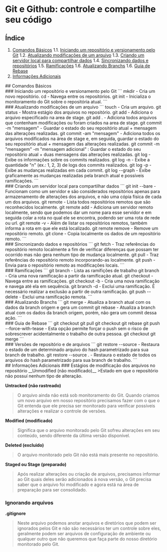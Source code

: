 # Git e Github: controle e compartilhe seu código

## Índice
 1. [Comandos Básicos](#1)
    1.1. [Iniciando um repositório e versionamento pelo Git](#1.1)
    1.2. [Atualizando modificações de um arquivo](#1.2)
    1.3. [Criando um servidor local para compartilhar dados](#1.3)
    1.4. [Sincronizando dados e repositórios](#1.4)
    1.5. [Ramificações](#1.5)
    1.6. [Atualizando Branchs](#1.6)
    1.6. [Guia de Rebase](#1.7)
 2. [Informações Adicionais](#2)

<div id='1'></div>
## Comandos Básicos 

<div id='1.1'></div>
### Iniciando um repositório e versionamento pelo Git
```
mkdir - Cria um novo repositório.
cd - Navega entre os repositórios.
git init - Inicializa o monitoramento do Git sobre o repositória atual.
```

<div id='1.2'></div>
### Atualizando modificações de um arquivo 
```
touch - Cria um arquivo.
git status - Mostra estágio dos arquivos no repositório.
git add <nome_do_arquivo> - Adiciona o arquivo especificado na area de stage.
git add . - Adiciona todos arquivos que contenham modificações ou foram criados na area de stage.
git commit -m "mensagem" - Guardar o estado do seu repositório atual + mensagem das alterações realizadas.
git commit -am "mensagem" - Adiciona todos os arquivos modificados na área de stage e, em seguida, guardar o estado do seu repositório atual + mensagem das alterações realizadas.
git commit -m "mensagem" -m "mensagem adicional" :  Guardar o estado do seu repositório atual + duas mensagens das alterações realizadas.
git log - Exibe os informações sobre os commits realizados.
git log -n - Exibe a quantidade "n" (ex.: 1, 2, 3) de logs dos commits realizados.
git log -p - Exibe as mudanças realizadas em cada commit.
git log --graph - Exibe graficamente as mudanças realizadas pela branch atual e possíveis ramificações.
```

<div id='1.3'></div>
### Criando um servidor local para compartilhar dados
```
git init --bare - Funcionam como um servidor e são considerados repositórios apenas para armazenamento de alterações dos arquivos, e não uma cópia física de cada um dos arquivos.
git remote - Lista todos repositórios remotos que são reconhecidos localmente.
git remote add <nome_servidor_remoto> <caminho> - Adiciona um servidor remoto localmente, sendo que podemos dar um nome para esse servidor e em seguida colar a rota no qual ele se encontra, podendo ser uma rota de rede ou url.
git remote -v - Além de listar os repositórios remotos, também informa a rota em que ele está localizado.
git remote remove <nome_servidor_remoto> - Remove um repositório remoto.
git clone <caminho_servidor_remoto> - Copia localmente os dados de um repositório remoto.
```

<div id='1.4'></div>
### Sincronizando dados e repositórios
```
git fetch <nome_servidor_remoto> <nome_branch > - Traz referências do repositório remoto localmente a fim de verificar diferenças que possam ter ocorrido mas não gera nenhum tipo de mudança localmente.
git pull <nome_servidor_remoto> <nome_branch > - Traz referências do repositório remoto incorporando-as localmente. 
git push <nome_servidor_remoto> <nome_branch > - Envia para o repositório remoto as modificações locais.
```

<div id='1.5'></div>
### Ramificações
```
git branch - Lista as ramifições de trabalho
git branch <nome_branch> - Cria uma nova ramificação a partir da ramificação atual.
git checkout <nome_branch> - Navega entre as ramificações.
git checkout -b <nome_branch> - Cria uma nova ramificação e navega até ela em sequência.
git branch -d <nome_branch> - Exclui uma ramificação. É necessário realizar a exclusão a partir de outra ramificação.
git push <nome_servidor_remoto> --delete <nome_branch> - Exclui uma ramificação remota.
```

<div id='1.6'></div>
### Atualizando Branchs
```
git merge <branch_origem> - Atualiza a branch atual com os dados da branch origem e gera um commit
git rebase <branch_origem> - Atualiza a branch atual com os dados da branch origem, porém, não gera um commit dessa ação.
```

<div id='1.7'></div>
### Guia de Rebase
```
git checkout <branch_origem>
git pull
git checkout <branch_de_trabalho>
git rebase <branch_origem>
git push --force-with-tease - Esta opção permite forçar o push sem o risco de sobrescrever acidentalmente o trabalho de outra pessoa.
git checkout <branch_origem>
git merge <branch_de_trabalho>
```

<div id='1.8'></div>
### Versões de repositório e de arquivos
```
git restore --source <hash_commit> <nome_arquivo> - Restaura o estado de um determinado arquivo do hash parametrizado para sua branch de trabalho.
git restore --source <hash_commit> . - Restaura o estado de todos os arquivos do hash parametrizado para sua branch de trabalho.
```

<div id='2'></div>
## Informações Adicionais
### Estágios de modificação dos arquivos no repositório
__Unmodified (não modificado)__
>Estado em que o repositório não possuí nenhum tipo de alteração.

__Untracked (não rastreado)__
>O arquivo ainda não está sob monitoramento do Git. Quando criamos um novo arquivo em nosso repositório precisamos fazer com o que o Git entenda que ele precisa ser monitorado para verificar possíveis alterações e realizar o controle de versões.

__Modified (modificado)__
>Significa que o arquivo monitorado pelo Git sofreu alterações em seu conteúdo, sendo diferente da última versão disponível.

__Deleted (excluido)__
>O arquivo monitorado pelo Git não está mais presente no repositório.

__Staged ou Stage (preparado)__
>Após realizar alterações ou criação de arquivos, precisamos informar ao Git quais deles serão adicionados à nova versão, o Git precisa saber que o arquivo foi modificado e agora está na área de preparação para ser consolidado.

### Ignorando arquivos
__.gitignore__
>Neste arquivo podemos anotar arquivos e diretórios que podem ser ignorados pelos Git e não são necessários ter um controle sobre eles, geralmente podem ser arquivos de configuração de ambiente ou qualquer outro que não queremos que faça parte do nosso diretório monitorado pelo Git.